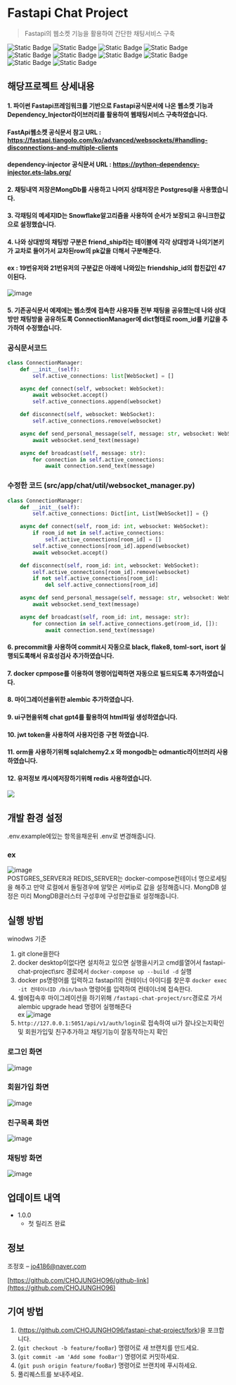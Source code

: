 # Fastapi Chat Project
> Fastapi의 웹소켓 기능을 활용하여 간단한 채팅서비스 구축

![Static Badge](https://img.shields.io/badge/Python-%233776AB)
![Static Badge](https://img.shields.io/badge/Fastapi-%23009688)
![Static Badge](https://img.shields.io/badge/PostgreSql-%234169E1)
![Static Badge](https://img.shields.io/badge/Sqlalchemy-%23D71F00)
![Static Badge](https://img.shields.io/badge/MongoDb-%2347A248)
![Static Badge](https://img.shields.io/badge/Dependency_Injector-blue)
![Static Badge](https://img.shields.io/badge/Poetry-%2360A5FA)
![Static Badge](https://img.shields.io/badge/Gunicorn-%23499848)
![Static Badge](https://img.shields.io/badge/Docker-%232496ED)
![Static Badge](https://img.shields.io/badge/JwtToken-red)

## 해당프로젝트 상세내용
#### 1. 파이썬 Fastapi프레임워크를 기반으로 Fastapi공식문서에 나온 웹소켓 기능과 Dependency_Injector라이브러리를 활용하여 웹채팅서비스 구축하였습니다.<br>
#### FastApi웹소켓 공식문서 참고 URL : https://fastapi.tiangolo.com/ko/advanced/websockets/#handling-disconnections-and-multiple-clients
#### dependency-injector 공식문서 URL : https://python-dependency-injector.ets-labs.org/
#### 2. 채팅내역 저장은MongDb를 사용하고 나머지 상태저장은 Postgresql을 사용했습니다.
#### 3. 각채팅의 메세지ID는 Snowflake알고리즘을 사용하여 순서가 보장되고 유니크한값으로 설정했습니다.
#### 4. 나와 상대방의 채팅방 구분은 friend_ship라는 테이블에 각각 상대방과 나의기본키가 교차로 들어가서 교차된row의 pk값을 더해서 구분해준다.<br>
#### ex : 19번유저와 21번유저의 구분값은 아래에 나와있는 friendship_id의 합친값인 47이된다.<br>
![image](https://github.com/CHOJUNGHO96/fastapi-chat-project/assets/61762674/c1b479b8-eadf-4974-8168-833f408b7642)
#### 5. 기존공식문서 예제에는 웹소켓에 접속한 사용자들 전부 채팅을 공유했는데 나와 상대방만 채팅방을 공유하도록 ConnectionManager에 dict형태로 room_id를 키값을 추가하여 수정했습니다.<br>
### 공식문서코드
```py
class ConnectionManager:
    def __init__(self):
        self.active_connections: list[WebSocket] = []

    async def connect(self, websocket: WebSocket):
        await websocket.accept()
        self.active_connections.append(websocket)

    def disconnect(self, websocket: WebSocket):
        self.active_connections.remove(websocket)

    async def send_personal_message(self, message: str, websocket: WebSocket):
        await websocket.send_text(message)

    async def broadcast(self, message: str):
        for connection in self.active_connections:
            await connection.send_text(message)
```
### 수정한 코드 (src/app/chat/util/websocket_manager.py)
```py
class ConnectionManager:
    def __init__(self):
        self.active_connections: Dict[int, List[WebSocket]] = {}

    async def connect(self, room_id: int, websocket: WebSocket):
        if room_id not in self.active_connections:
            self.active_connections[room_id] = []
        self.active_connections[room_id].append(websocket)
        await websocket.accept()

    def disconnect(self, room_id: int, websocket: WebSocket):
        self.active_connections[room_id].remove(websocket)
        if not self.active_connections[room_id]:
            del self.active_connections[room_id]

    async def send_personal_message(self, message: str, websocket: WebSocket):
        await websocket.send_text(message)

    async def broadcast(self, room_id: int, message: str):
        for connection in self.active_connections.get(room_id, []):
            await connection.send_text(message)

```
#### 6. precommit을 사용하여 commit시 자동으로 black, flake8, toml-sort, isort 실행되도록해서 유효성검사 추가하였습니다.
#### 7. docker cpmpose를 이용하여 명령어입력하면 자동으로 빌드되도록 추가하였습니다.
#### 8. 마이그레이션을위한 alembic 추가하였습니다.
#### 9. ui구현을위해 chat gpt4를 활용하여 html파일 생성하였습니다.
#### 10. jwt token을 사용하여 사용자인증 구현 하였습니다.
#### 11. orm을 사용하기위해 sqlalchemy2.x 와 mongodb는 odmantic라이브러리 사용하였습니다.
#### 12. 유저정보 캐시에저장하기위해 redis 사용하였습니다.

![](../header.png)

## 개발 환경 설정
.env.example에있는 항목을채운뒤 .env로 변경해줍니다.
### ex</br>
![image](https://github.com/CHOJUNGHO96/fastapi-chat-project/assets/61762674/6dbe14f2-8a55-4468-b094-65fd64fd9d66) </br>
POSTGRES_SERVER과 REDIS_SERVER는 docker-compose컨테이너 명으로세팅을 해주고 만약 로컬에서 돌릴경우에 알맞은 서버ip로 값을 설정해줍니다.
MongDB 설정은 미리 MongDB클러스터 구성후에 구성한값들로 설정해줍니다.

## 실행 방법
winodws 기준
1. git clone을한다
2. docker desktop이없다면 설치하고 있으면 실행을시키고 cmd를열어서 fastapi-chat-project\src 경로에서 ```docker-compose up --build -d``` 실행
3. docker ps명령어를 입력하고 fastapi1의 컨테이너 아이디를 찾은후 ```docker exec -it 컨테이너ID /bin/bash``` 명령어를 입력하여 컨테이너에 접속한다.
4. 쉘에접속후 마이그레이션을 하기위해 ```/fastapi-chat-project/src```경로로 가서 alembic upgrade head 명령어 실행해준다</br>
ex
![image](https://github.com/CHOJUNGHO96/fastapi-chat-project/assets/61762674/0eb9e01d-ed79-41d1-ad04-89433089440b)
5. ```http://127.0.0.1:5051/api/v1/auth/login```로 접속하여 ui가 잘나오는지확인및 회원가입및 친구추가하고 채팅기능이 잘동작하는지 확인<br>
### 로그인 화면<br>
![image](https://github.com/CHOJUNGHO96/fastapi-chat-project/assets/61762674/458b9eb6-7dc0-4ad0-9e3c-89ffe1b0354f)
### 회원가입 화면<br>
![image](https://github.com/CHOJUNGHO96/fastapi-chat-project/assets/61762674/e3342bf8-6079-4e4d-9b23-48aabeb8a42b)
### 친구목록 화면<br>
![image](https://github.com/CHOJUNGHO96/fastapi-chat-project/assets/61762674/ea8cfff9-c578-4cd1-9ddf-1e20fbe1be23)
### 채팅방 화면<br>
![image](https://github.com/CHOJUNGHO96/fastapi-chat-project/assets/61762674/b57494ad-985e-421f-bf86-816264b37d5c)



## 업데이트 내역

* 1.0.0
    * 첫 릴리즈 완료

## 정보

조정호 – jo4186@naver.com

[https://github.com/CHOJUNGHO96/github-link](https://github.com/CHOJUNGHO96)

## 기여 방법

1. (<https://github.com/CHOJUNGHO96/fastapi-chat-project/fork>)을 포크합니다.
2. (`git checkout -b feature/fooBar`) 명령어로 새 브랜치를 만드세요.
3. (`git commit -am 'Add some fooBar'`) 명령어로 커밋하세요.
4. (`git push origin feature/fooBar`) 명령어로 브랜치에 푸시하세요. 
5. 풀리퀘스트를 보내주세요.

<!-- Markdown link & img dfn's -->
[npm-image]: https://img.shields.io/npm/v/datadog-metrics.svg?style=flat-square
[npm-url]: https://npmjs.org/package/datadog-metrics
[npm-downloads]: https://img.shields.io/npm/dm/datadog-metrics.svg?style=flat-square
[travis-image]: https://img.shields.io/travis/dbader/node-datadog-metrics/master.svg?style=flat-square
[travis-url]: https://travis-ci.org/dbader/node-datadog-metrics
[wiki]: https://github.com/yourname/yourproject/wiki
